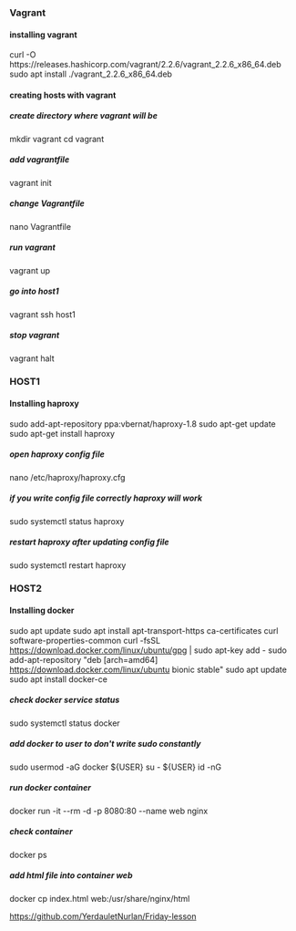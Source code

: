 ### Vagrant ###
#### installing vagrant ####
<sudo apt install virtualbox >
curl -O https://releases.hashicorp.com/vagrant/2.2.6/vagrant_2.2.6_x86_64.deb
sudo apt install ./vagrant_2.2.6_x86_64.deb

#### creating hosts with vagrant ####
##### create directory where vagrant will be #####
mkdir vagrant 
cd vagrant 
##### add vagrantfile #####
vagrant init  
##### change Vagrantfile #####
nano Vagrantfile 
##### run vagrant #####
vagrant up
##### go into host1 #####
vagrant ssh host1
##### stop vagrant #####
vagrant halt 



### HOST1 ###
#### Installing haproxy ####
sudo add-apt-repository ppa:vbernat/haproxy-1.8
sudo apt-get update
sudo apt-get install haproxy
##### open haproxy config file #####
nano /etc/haproxy/haproxy.cfg
##### if you write config file correctly haproxy will work #####
sudo systemctl status haproxy  
##### restart haproxy after updating config file #####
sudo systemctl restart haproxy


### HOST2 ###
#### Installing docker ####
sudo apt update
sudo apt install apt-transport-https ca-certificates curl software-properties-common
curl -fsSL https://download.docker.com/linux/ubuntu/gpg | sudo apt-key add -
sudo add-apt-repository "deb [arch=amd64] https://download.docker.com/linux/ubuntu bionic stable"
sudo apt update
sudo apt install docker-ce

##### check docker service status #####
sudo systemctl status docker
##### add docker to user to don't write sudo constantly #####
sudo usermod -aG docker ${USER}
su - ${USER}
id -nG
##### run docker container #####
docker run -it --rm -d -p 8080:80 --name web nginx 
##### check container #####
docker ps
##### add html file into container web #####
docker cp index.html web:/usr/share/nginx/html






https://github.com/YerdauletNurlan/Friday-lesson
